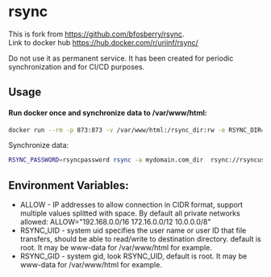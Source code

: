 rsync
=====

This is fork from https://github.com/bfosberry/rsync.  
Link to docker hub https://hub.docker.com/r/uriinf/rsync/

Do not use it as permanent service. It has been created for periodic synchronization and for CI/CD purposes.

## Usage

#### Run docker once and synchronize data to /var/www/html:
```sh
docker run --rm -p 873:873 -v /var/www/html:/rsync_dir:rw -e RSYNC_DIR="/rsync_dir" -e USERNAME="rsyncuser" -e PASSWORD="rsyncpassword" --name rsync uriinf/rsync
```
Synchronize data:
```sh
RSYNC_PASSWORD=rsyncpassword rsync -a mydomain.com_dir  rsync://rsyncuser@YOUR_HOST:873/data/
```

## Environment Variables:
* ALLOW - IP addresses to allow connection in CIDR format, support multiple values splitted with space. By default all private networks allowed: ALLOW="192.168.0.0/16 172.16.0.0/12 10.0.0.0/8"
* RSYNC_UID - system uid specifies the user name or user ID that file transfers, should be able to read/write to destination directory. default is root. It may be www-data for /var/www/html for example.
* RSYNC_GID - system gid, look RSYNC_UID, default is root. It may be www-data for /var/www/html for example.
